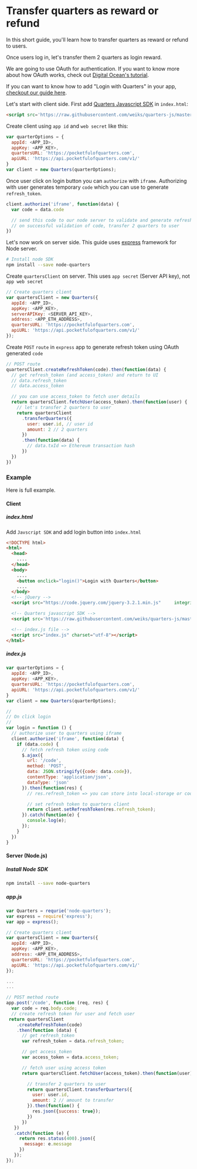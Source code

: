 # Transfer quarters as reward or refund

In this short guide, you'll learn how to transfer quarters as reward or refund
to users.

Once users log in, let's transfer them 2 quarters as login reward.

We are going to use OAuth for authentication. If you want to know more about how
OAuth works, check out
[Digital Ocean's tutorial](https://www.digitalocean.com/community/tutorials/an-introduction-to-oauth-2).

If you can want to know how to add "Login with Quarters" in your app,
[checkout our guide here](./login-quarters.md).

Let's start with client side. First add [Quarters Javascript SDK](../sdk/js.md)
in `index.html`:

```html
<script src='https://raw.githubusercontent.com/weiks/quarters-js/master/lib/Quarters.min.js'></script>
```

Create client using `app id` and `web secret` like this:

```js
var quarterOptions = {
  appId: <APP_ID>,
  appKey: <APP_KEY>,
  quartersURL: 'https://pocketfulofquarters.com',
  apiURL: 'https://api.pocketfulofquarters.com/v1/'
}
var client = new Quarters(quarterOptions);
```

Once user click on login button you can `authorize` with `iframe`. Authorizing
with user generates temporary `code` which you can use to generate
`refresh_token`.

```js
client.authorize('iframe', function(data) {
  var code = data.code

  // send this code to our node server to validate and generate refresh_token
  // on successful validation of code, transfer 2 quarters to user
})
```

Let's now work on server side. This guide uses [express](http://expressjs.com/)
framework for Node server.

```bash
# Install node SDK
npm install --save node-quarters
```

Create `quartersClient` on server. This uses `app secret` (Server API key), not
`app web secret`

```js
// Create quarters client
var quartersClient = new Quarters({
  appId: <APP_ID>,
  appKey: <APP_KEY>,
  serverAPIKey: <SERVER_API_KEY>,
  address: <APP_ETH_ADDRESS>,
  quartersURL: 'https://pocketfulofquarters.com',
  apiURL: 'https://api.pocketfulofquarters.com/v1/'
});
```

Create `POST` `route` in `express` app to generate refresh token using OAuth
generated `code`

```js
// POST route
quartersClient.createRefreshToken(code).then(function(data) {
  // get refresh_token (and access_token) and return to UI
  // data.refresh_token
  // data.access_token

  // you can use access_token to fetch user details
  return quartersClient.fetchUser(access_token).then(function(user) {
    // let's transfer 2 quarters to user
    return quartersClient
      .transferQuarters({
        user: user.id, // user id
        amount: 2 // 2 quarters
      })
      .then(function(data) {
        // data.txId => Ethereum transaction hash
      })
  })
})
```

### Example

Here is full example.

#### Client

##### index.html

Add `Javscript SDK` and add login button into `index.html`

```html
<!DOCTYPE html>
<html>
  <head>
    ....
  </head>
  <body>
    ....
    <button onclick="login()">Login with Quarters</button>
    ....
  </body>
  <!-- jQuery -->
  <script src="https://code.jquery.com/jquery-3.2.1.min.js"     integrity="sha256-hwg4gsxgFZhOsEEamdOYGBf13FyQuiTwlAQgxVSNgt4=" crossorigin="anonymous"></script>

  <!-- Quarters javascript SDK -->
  <script src='https://raw.githubusercontent.com/weiks/quarters-js/master/lib/Quarters.min.js'></script>

  <!-- index.js file -->
  <script src="index.js" charset="utf-8"></script>
</html>
```

##### index.js

```js
var quarterOptions = {
  appId: <APP_ID>,
  appKey: <APP_KEY>,
  quartersURL: 'https://pocketfulofquarters.com',
  apiURL: 'https://api.pocketfulofquarters.com/v1/'
}
var client = new Quarters(quarterOptions);

//
// On click login
//
var login = function () {
  // authorize user to quarters using iframe
  client.authorize('iframe', function(data) {
    if (data.code) {
      // fetch refresh token using code
      $.ajax({
        url: '/code',
        method: 'POST',
        data: JSON.stringify({code: data.code}),
        contentType: 'application/json',
        dataType: 'json'
      }).then(function(res) {
        // res.refresh_token => you can store into local-storage or cookies

        // set refresh token to quarters client
        return client.setRefreshToken(res.refresh_token);
      }).catch(function(e) {
        console.log(e);
      });
    }
  })
}
```

#### Server (Node.js)

##### Install Node SDK

```bash
npm install --save node-quarters
```

##### app.js

```js
var Quarters = requrie('node-quarters');
var express = require('express');
var app = express();

// Create quarters client
var quartersClient = new Quarters({
  appId: <APP_ID>,
  appKey: <APP_KEY>,
  address: <APP_ETH_ADDRESS>,
  quartersURL: 'https://pocketfulofquarters.com',
  apiURL: 'https://api.pocketfulofquarters.com/v1/'
});

...
...

// POST method route
app.post('/code', function (req, res) {
  var code = req.body.code;
  // create refresh token for user and fetch user
 return quartersClient
    .createRefreshToken(code)
    .then(function (data) {
      // get refresh_token
      var refresh_token = data.refresh_token;

      // get access_token
      var access_token = data.access_token;

      // fetch user using access token
      return quartersClient.fetchUser(access_token).then(function(user) {

        // transfer 2 quarters to user
        return quartersClient.transferQuarters({
          user: user.id,
          amount: 2 // amount to transfer
        }).then(function() {
          res.json({success: true});
        })
      })
   })
   .catch(function (e) {
     return res.status(400).json({
       message: e.message
     })
   });
});
```
